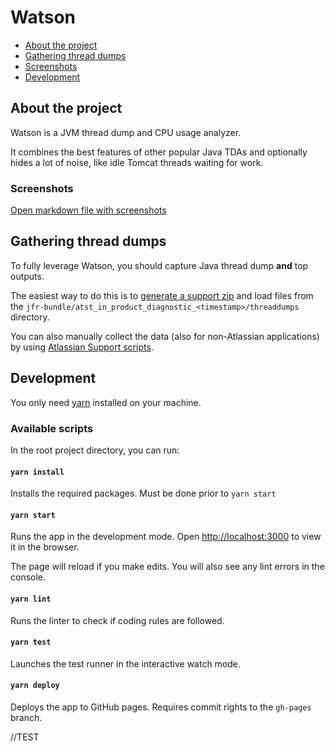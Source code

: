 # Watson

* [About the project](#about-the-project)
* [Gathering thread dumps](#gathering-thread-dumps)
* [Screenshots](#screenshots)
* [Development](#development)

## About the project

Watson is a JVM thread dump and CPU usage analyzer.

It combines the best features of other popular Java TDAs and optionally hides a lot of noise, like idle Tomcat threads waiting for work.

### Screenshots

[Open markdown file with screenshots](screenshots.md)

## Gathering thread dumps

To fully leverage Watson, you should capture Java thread dump **and** top outputs.

The easiest way to do this is to [generate a support zip](https://confluence.atlassian.com/support/create-a-support-zip-790796819.html) and
load files from the `jfr-bundle/atst_in_product_diagnostic_<timestamp>/threaddumps` directory.

You can also manually collect the data (also for non-Atlassian applications) by using [Atlassian Support scripts](https://bitbucket.org/atlassianlabs/atlassian-support/src/master/).

## Development

You only need [yarn](https://classic.yarnpkg.com/en/docs/install/) installed on your machine.

### Available scripts

In the root project directory, you can run:

#### `yarn install`

Installs the required packages. Must be done prior to `yarn start`

#### `yarn start`

Runs the app in the development mode.
Open [http://localhost:3000](http://localhost:3000) to view it in the browser.

The page will reload if you make edits.
You will also see any lint errors in the console.

#### `yarn lint`

Runs the linter to check if coding rules are followed.

#### `yarn test`

Launches the test runner in the interactive watch mode.

#### `yarn deploy`

Deploys the app to GitHub pages. Requires commit rights to the `gh-pages` branch.

//TEST
